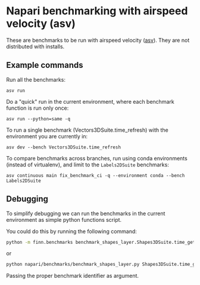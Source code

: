 # Napari benchmarking with airspeed velocity (asv)

These are benchmarks to be run with airspeed velocity 
([asv](https://asv.readthedocs.io/en/stable/)). They are not distributed with
installs.

## Example commands

Run all the benchmarks:

`asv run`

Do a "quick" run in the current environment, where each benchmark function is run only once:

`asv run --python=same -q`

To run a single benchmark (Vectors3DSuite.time_refresh) with the environment you are currently in:

`asv dev --bench Vectors3DSuite.time_refresh`

To compare benchmarks across branches, run using conda environments (instead of virtualenv), and limit to the `Labels2DSuite` benchmarks:

`asv continuous main fix_benchmark_ci -q --environment conda --bench Labels2DSuite`


## Debugging

To simplify debugging we can run the benchmarks in the current environment as simple python functions script.

You could do this by running the following command:

```bash
python -m finn.benchmarks benchmark_shapes_layer.Shapes3DSuite.time_get_value
```

or

```bash
python napari/benchmarks/benchmark_shapes_layer.py Shapes3DSuite.time_get_value
```

Passing the proper benchmark identifier as argument.
